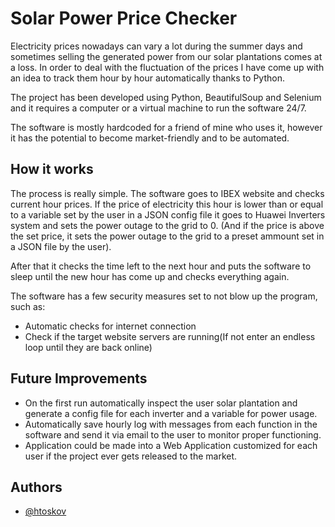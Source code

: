 
# Solar Power Price Checker

Electricity prices nowadays can vary a lot during the summer days and sometimes selling the generated power from our solar plantations comes at a loss. In order to deal with the fluctuation of the prices I have come up with an idea to track them hour by hour automatically thanks to Python.

The project has been developed using Python, BeautifulSoup and Selenium and it requires a computer or a virtual machine to run the software 24/7.

The software is mostly hardcoded for a friend of mine who uses it, however it has the potential to become market-friendly and to be automated.




## How it works
The process is really simple. The software goes to IBEX website and checks current hour prices. If the price of electricity this hour is lower than or equal to a variable set by the user in a JSON config file it goes to Huawei Inverters system and sets the power outage to the grid to 0. (And if the price is above the set price, it sets the power outage to the grid to a preset ammount set in a JSON file by the user).

After that it checks the time left to the next hour and puts the software to sleep until the new hour has come up and checks everything again. 

The software has a few security measures set to not blow up the program, such as:
- Automatic checks for internet connection
- Check if the target website servers are running(If not enter an endless loop until they are back online)

## Future Improvements

- On the first run automatically inspect the user solar plantation and generate a config file for each inverter and a variable for power usage.
- Automatically save hourly log with messages from each function in the software and send it via email to the user to monitor proper functioning.
- Application could be made into a Web Application customized for each user if the project ever gets released to the market.
## Authors

- [@htoskov](https://www.github.com/htoskov)

